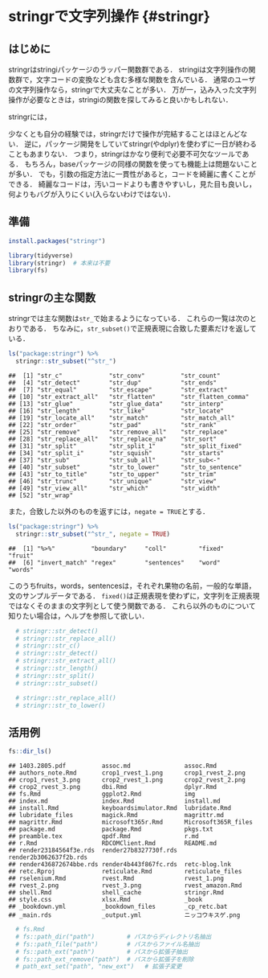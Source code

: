 # stringrで文字列操作 {#stringr}

<!--
-->

## はじめに

stringrはstringiパッケージのラッパー関数群である．
stringiは文字列操作の関数群で，文字コードの変換なども含む多様な関数を含んでいる．
通常のユーザの文字列操作なら，stringrで大丈夫なことが多い．
万が一，込み入った文字列操作が必要なときは，stringiの関数を探してみると良いかもしれない．

stringrには，

少なくとも自分の経験では，stringrだけで操作が完結することはほとんどない．
逆に，パッケージ開発をしていてstringr(やdplyr)を使わずに一日が終わることもあまりない．
つまり，stringrはかなり便利で必要不可欠なツールである．
もちろん，baseパッケージの同様の関数を使っても機能上は問題ないことが多い．
でも，引数の指定方法に一貫性があると，コードを綺麗に書くことができる．
綺麗なコードは，汚いコードよりも書きやすいし，見た目も良いし，何よりもバグが入りにくい(入らないわけではない)．

## 準備



```r
install.packages("stringr")
```


```r
library(tidyverse)
library(stringr)  # 本来は不要
library(fs)
```


<!--
## stringrとbase
https://heavywatal.github.io/rstats/stringr.html
https://rstudio-pubs-static.s3.amazonaws.com/92478_6704b96865e449b4bad7acb71443c8bc.html

### baseパッケージ

### stringrパッケージ
-->


## stringrの主な関数

stringrでは主な関数は`str_`で始まるようになっている．
これらの一覧は次のとおりである．
ちなみに，`str_subset()`で正規表現に合致した要素だけを返している．


```r
ls("package:stringr") %>%
  stringr::str_subset("^str_")
```

```
##  [1] "str_c"             "str_conv"          "str_count"        
##  [4] "str_detect"        "str_dup"           "str_ends"         
##  [7] "str_equal"         "str_escape"        "str_extract"      
## [10] "str_extract_all"   "str_flatten"       "str_flatten_comma"
## [13] "str_glue"          "str_glue_data"     "str_interp"       
## [16] "str_length"        "str_like"          "str_locate"       
## [19] "str_locate_all"    "str_match"         "str_match_all"    
## [22] "str_order"         "str_pad"           "str_rank"         
## [25] "str_remove"        "str_remove_all"    "str_replace"      
## [28] "str_replace_all"   "str_replace_na"    "str_sort"         
## [31] "str_split"         "str_split_1"       "str_split_fixed"  
## [34] "str_split_i"       "str_squish"        "str_starts"       
## [37] "str_sub"           "str_sub_all"       "str_sub<-"        
## [40] "str_subset"        "str_to_lower"      "str_to_sentence"  
## [43] "str_to_title"      "str_to_upper"      "str_trim"         
## [46] "str_trunc"         "str_unique"        "str_view"         
## [49] "str_view_all"      "str_which"         "str_width"        
## [52] "str_wrap"
```

また，合致した以外のものを返すには，`negate = TRUE`とする．


```r
ls("package:stringr") %>%
  stringr::str_subset("^str_", negate = TRUE)
```

```
##  [1] "%>%"          "boundary"     "coll"         "fixed"        "fruit"       
##  [6] "invert_match" "regex"        "sentences"    "word"         "words"
```

このうちfruits，words，sentencesは，それぞれ果物の名前，一般的な単語，文のサンプルデータである．
`fixed()`は正規表現を使わずに，文字列を正規表現ではなくそのままの文字列として使う関数である．
これら以外のものについて知りたい場合は，ヘルプを参照して欲しい．


```r
  # stringr::str_detect()
  # stringr::str_replace_all()
  # stringr::str_c()
  # stringr::str_detect()
  # stringr::str_extract_all()
  # stringr::str_length()
  # stringr::str_split()
  # stringr::str_subset()

  # stringr::str_replace_all()
  # stringr::str_to_lower()
```


## 活用例


```r
fs::dir_ls()
```

```
## 1403.2805.pdf          assoc.md               assoc.Rmd              
## authors_note.Rmd       crop1_rvest_1.png      crop1_rvest_2.png      
## crop1_rvest_3.png      crop2_rvest_1.png      crop2_rvest_2.png      
## crop2_rvest_3.png      dbi.Rmd                dplyr.Rmd              
## fs.Rmd                 ggplot2.Rmd            img                    
## index.md               index.Rmd              install.md             
## install.Rmd            keyboardsimulator.Rmd  lubridate.Rmd          
## lubridate_files        magick.Rmd             magrittr.md            
## magrittr.Rmd           microsoft365r.Rmd      Microsoft365R_files    
## package.md             package.Rmd            pkgs.txt               
## preamble.tex           qpdf.Rmd               r.md                   
## r.Rmd                  RDCOMClient.Rmd        README.md              
## render23184564f3e.rds  render27b8327730f.rds  render2b3062637f2b.rds 
## render436872674bbe.rds render4b443f867fc.rds  retc-blog.lnk          
## retc.Rproj             reticulate.Rmd         reticulate_files       
## rselenium.Rmd          rvest.Rmd              rvest_1.png            
## rvest_2.png            rvest_3.png            rvest_amazon.Rmd       
## shell.Rmd              shell_cache            stringr.Rmd            
## style.css              xlsx.Rmd               _book                  
## _bookdown.yml          _bookdown_files        _cp_retc.bat           
## _main.rds              _output.yml            ニッコウキスゲ.png
```

```r
  # fs.Rmd
  # fs::path_dir("path")         # パスからディレクトリ名抽出   
  # fs::path_file("path")        # パスからファイル名抽出   
  # fs::path_ext("path")         # パスから拡張子抽出   
  # fs::path_ext_remove("path")  # パスから拡張子を削除   
  # path_ext_set("path", "new_ext")   # 拡張子変更   
```

